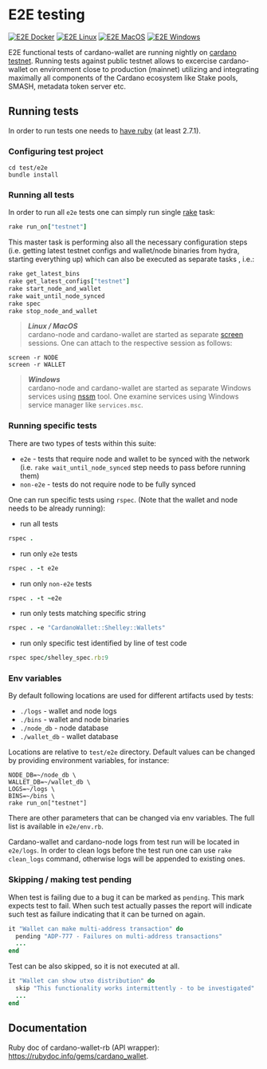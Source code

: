 

# E2E testing
[![E2E Docker](https://github.com/input-output-hk/cardano-wallet/actions/workflows/e2e-docker.yml/badge.svg)](https://github.com/input-output-hk/cardano-wallet/actions/workflows/e2e-docker.yml) [![E2E Linux](https://github.com/input-output-hk/cardano-wallet/actions/workflows/e2e-linux.yml/badge.svg)](https://github.com/input-output-hk/cardano-wallet/actions/workflows/e2e-linux.yml) [![E2E MacOS](https://github.com/input-output-hk/cardano-wallet/actions/workflows/e2e-macos.yml/badge.svg)](https://github.com/input-output-hk/cardano-wallet/actions/workflows/e2e-macos.yml) [![E2E Windows](https://github.com/input-output-hk/cardano-wallet/actions/workflows/e2e-windows.yml/badge.svg)](https://github.com/input-output-hk/cardano-wallet/actions/workflows/e2e-windows.yml)

E2E functional tests of cardano-wallet are running nightly on [cardano testnet](https://testnets.cardano.org/en/cardano/overview/). Running tests against public testnet allows to excercise cardano-wallet on environment close to production (mainnet) utilizing and integrating maximally all components of the Cardano ecosystem like Stake pools, SMASH, metadata token server etc.


## Running tests

In order to run tests one needs to [have ruby](https://www.ruby-lang.org/en/documentation/installation/) (at least 2.7.1).

### Configuring test project
```
cd test/e2e
bundle install
```
### Running all tests
In order to run all `e2e` tests one can simply run single [rake](https://github.com/ruby/rake) task:
```ruby
rake run_on["testnet"]
```
This master task is performing also all the necessary configuration steps (i.e. getting latest testnet configs and wallet/node binaries from hydra, starting everything up) which can also be executed as separate tasks , i.e.:

```ruby
rake get_latest_bins
rake get_latest_configs["testnet"]
rake start_node_and_wallet
rake wait_until_node_synced
rake spec
rake stop_node_and_wallet
```

> **_Linux / MacOS_**  
cardano-node and cardano-wallet are started as separate [screen](https://www.gnu.org/software/screen/manual/screen.html) sessions. One can attach to the respective session as follows:
```
screen -r NODE
screen -r WALLET
```
> **_Windows_**  
cardano-node and cardano-wallet are started as separate Windows services using [nssm](https://nssm.cc/) tool. One examine services using Windows service manager like `services.msc`.


### Running specific tests
There are two types of tests within this suite:
 - `e2e` - tests that require node and wallet to be synced with the network (i.e. `rake wait_until_node_synced` step needs to pass before running them)
 - `non-e2e` - tests do not require node to be fully synced

One can run specific tests using `rspec`. (Note that the wallet and node needs to be already running):
 - run all tests
 ```ruby
 rspec .
 ```
 - run only `e2e` tests
 ```ruby
 rspec . -t e2e
 ```
  - run only `non-e2e` tests
 ```ruby
 rspec . -t ~e2e
 ```
  - run only tests matching specific string
 ```ruby
 rspec . -e "CardanoWallet::Shelley::Wallets"
 ```
  - run only specific test identified by line of test code
 ```ruby
 rspec spec/shelley_spec.rb:9
 ```

### Env variables

By default following locations are used for different artifacts used by tests:
 - `./logs` - wallet and node logs
 - `./bins` - wallet and node binaries
 - `./node_db` - node database
 - `./wallet_db` - wallet database

Locations are relative to `test/e2e` directory.
Default values can be changed by providing environment variables, for instance:

```
NODE_DB=~/node_db \
WALLET_DB=~/wallet_db \
LOGS=~/logs \
BINS=~/bins \
rake run_on["testnet"]
```

There are other parameters that can be changed via env variables. The full list is available in `e2e/env.rb`.

Cardano-wallet and cardano-node logs from test run will be located in `e2e/logs`. In order to clean logs before the test run one can use `rake clean_logs` command, otherwise logs will be appended to existing ones.

### Skipping / making test pending

When test is failing due to a bug it can be marked as `pending`. This mark expects test to fail. When such test actually passes the report will indicate such test as failure indicating that it can be turned on again.

```ruby
it "Wallet can make multi-address transaction" do
  pending "ADP-777 - Failures on multi-address transactions"
  ...
end
```

Test can be also skipped, so it is not executed at all.

```ruby
it "Wallet can show utxo distribution" do
  skip "This functionality works intermittently - to be investigated"
  ...
end
```

## Documentation

Ruby doc of cardano-wallet-rb (API wrapper): https://rubydoc.info/gems/cardano_wallet.
